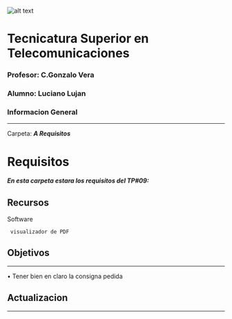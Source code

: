 ![alt text](/Recursos/visuales/caratula.png)
# Tecnicatura Superior en Telecomunicaciones
### Profesor: C.Gonzalo Vera   
### Alumno: Luciano Lujan

### Informacion General
***
Carpeta: ***A Requisitos***
# Requisitos

***En esta carpeta estara los requisitos del TP#09:***





## Recursos
Software 
```
 visualizador de PDF
```
## Objetivos
***
• Tener bien en claro la consigna pedida 

## Actualizacion
***